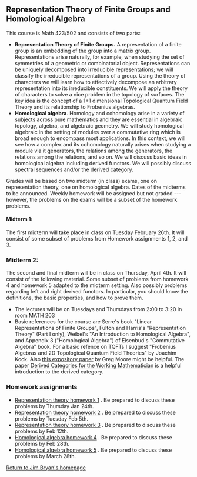 ## Representation Theory of Finite Groups and Homological Algebra

This course is Math 423/502 and consists of two parts:

  * **Representation Theory of Finite Groups.** A representation of a finite group is an embedding of the group into a matrix group. Representations arise naturally, for example, when studying the set of symmetries of a geometric or combinatorial object. Representations can be uniquely decomposed into irreducible representations; we will classify the irreducible representations of a group. Using the theory of characters we will learn how to effectively decompose an arbitrary representation into its irreducible constituents. We will apply the theory of characters to solve a nice problem in the topology of surfaces. The key idea is the concept of a 1+1 dimensional Topological Quantum Field Theory and its relationship to Frobenius algebras.
  * **Homological algebra**. Homology and cohomology arise in a variety of subjects across pure mathematics and they are essential in  algebraic topology, algebra, and algebraic geometry. We will study homological algebraic in the setting of modules over a commutative ring which is broad enough to encompass most applications. In this context, we will see how a complex and its cohomology naturally arises when studying a module via it generators, the relations among the generators, the relations among the relations, and so on. We will discuss basic ideas in homological algebra including derived functors. We will possibly discuss spectral sequences and/or the derived category.

Grades will be based on two midterm (in class) exams, one on representation theory, one on homological algebra. Dates of the midterms to be announced. Weekly homework will be assigned but not graded --- however, the problems on the exams will be a subset of the homework problems. 

#### Midterm 1:
The first midterm will take place in class on Tuesday February 26th. It will consist of some subset of problems from Homework assignments 1, 2, and 3. 
  
### Midterm 2:
The second and final midterm will be in class on Thursday, April 4th. It will consist of the following material. Some subset of problems from homework 4 and homework 5 adapted to the midterm setting. Also possibly problems regarding left and right derived functors. In particular, you should know the definitions, the basic properties, and how to prove them. 

  * The lectures will be on Tuesdays and Thursdays from 2:00 to 3:20 in room MATH 203
  * Basic references for the course are Serre's book "Linear Representations of Finite Groups", Fulton and Harris's "Representation Theory" (Part I only), Weibel's "An Introduction to Homological Algebra", and Appendix 3 ("Homological Algebra") of Eisenbud's "Commutative Algebra" book. For a basic refence on TQFTs I suggest "Frobenius Algebras and 2D Topological Quantum Field Theories" by Joachim Kock. Also [this expository paper](http://www.physics.rutgers.edu/~gmoore/695Fall2015/TopologicalFieldTheory.pdf) by Greg Moore might be helpful. The paper [Derived Categories for the Working Mathematician](https://arxiv.org/abs/math/0001045) is a helpful introduction to the derived category. 

  
### Homework assignments
  
  * [Representation theory homework 1](https://jbryanvancouver.github.io/math-423-502/homework.pdf) . Be prepared to discuss these problems by Thursday Jan 24th. 
  * [Representation theory homework 2](https://jbryanvancouver.github.io/math-423-502/homework2.pdf) . Be prepared to discuss these problems by Tuesday Feb 5th. 
  * [Representation theory homework 3](https://jbryanvancouver.github.io/math-423-502/homework3.pdf) . Be prepared to discuss these problems by Feb 12th. 
  * [Homological algebra homework 4](https://jbryanvancouver.github.io/math-423-502/HW4.pdf) . Be prepared to discuss these problems by Feb 28th. 
  * [Homological algebra homework 5](https://jbryanvancouver.github.io/math-423-502/HW5.pdf) . Be prepared to discuss these problems by March 28th.
 
  [Return to Jim Bryan's homepage](https://www.math.ubc.ca/~jbryan)
